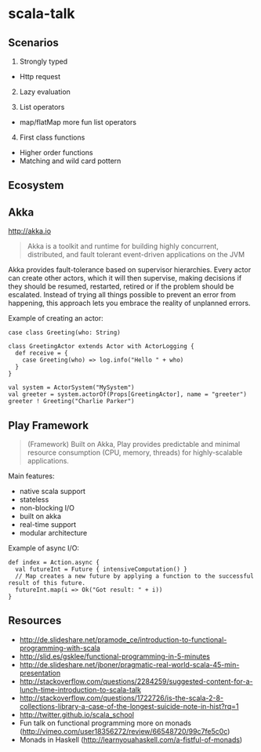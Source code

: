 scala-talk
==========

Scenarios
----------

1. Strongly typed
  - Http request

2. Lazy evaluation 


3. List operators
  - map/flatMap more fun list operators

4. First class functions
  - Higher order functions
  - Matching and wild card pottern
  


Ecosystem
----------

## Akka
http://akka.io

> Akka is a toolkit and runtime for building highly concurrent, distributed,
and fault tolerant event-driven applications on the JVM

Akka provides fault-tolerance based on supervisor hierarchies.
Every actor can create other actors, which it will then supervise, making decisions if they should be
resumed, restarted, retired or if the problem should be escalated. Instead of trying all
things possible to prevent an error from happening, this approach lets you embrace the reality of
unplanned errors.


Example of creating an actor:
```
case class Greeting(who: String)

class GreetingActor extends Actor with ActorLogging {
  def receive = {
    case Greeting(who) => log.info("Hello " + who)
  }
}

val system = ActorSystem("MySystem")
val greeter = system.actorOf(Props[GreetingActor], name = "greeter")
greeter ! Greeting("Charlie Parker")
```

## Play Framework

> (Framework) Built on Akka, Play provides predictable and minimal resource consumption (CPU, memory, threads)
for highly-scalable applications.

Main features:

- native scala support
- stateless
- non-blocking I/O
- built on akka
- real-time support
- modular architecture


Example of async I/O:

```
def index = Action.async {
  val futureInt = Future { intensiveComputation() }
  // Map creates a new future by applying a function to the successful result of this future.
  futureInt.map(i => Ok("Got result: " + i))
}
```



Resources
----------
- http://de.slideshare.net/pramode_ce/introduction-to-functional-programming-with-scala
- http://slid.es/gsklee/functional-programming-in-5-minutes
- http://de.slideshare.net/jboner/pragmatic-real-world-scala-45-min-presentation
- http://stackoverflow.com/questions/2284259/suggested-content-for-a-lunch-time-introduction-to-scala-talk
- http://stackoverflow.com/questions/1722726/is-the-scala-2-8-collections-library-a-case-of-the-longest-suicide-note-in-hist?rq=1
- http://twitter.github.io/scala_school
- Fun talk on functional programming more on monads (http://vimeo.com/user18356272/review/66548720/99c7fe5c0c)
- Monads in Haskell (http://learnyouahaskell.com/a-fistful-of-monads)

